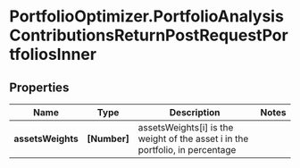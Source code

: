 # PortfolioOptimizer.PortfolioAnalysisContributionsReturnPostRequestPortfoliosInner

## Properties

Name | Type | Description | Notes
------------ | ------------- | ------------- | -------------
**assetsWeights** | **[Number]** | assetsWeights[i] is the weight of the asset i in the portfolio, in percentage | 



